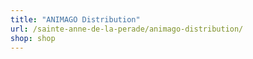 ```yaml
---
title: "ANIMAGO Distribution"
url: /sainte-anne-de-la-perade/animago-distribution/
shop: shop
---
```

